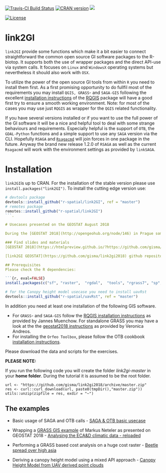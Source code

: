 [![Travis-CI Build Status](https://travis-ci.org/r-spatial/link2GI.svg?branch=master)](https://travis-ci.org/r-spatial/link2GI)
<a href="https://cran.r-project.org/web/checks/check_results_link2GI.html"><img border="0" src="http://www.r-pkg.org/badges/version/link2GI" alt="CRAN version"></a>
![](https://cranlogs.r-pkg.org/badges/grand-total/link2GI?color=green)

[![License](https://img.shields.io/badge/license-GPL%20%28%3E=%203%29-lightgrey.svg?style=flat)](http://www.gnu.org/licenses/gpl-3.0.html)

# link2GI

`link2GI` provide some functions which make it a bit easier to connect straightforward the common open source GI software packages to the R-biotop. It supports both the use of wrapper packages and the direct API-use via system calls. It focuses on `Linux` and `WindowsX` operating systems but nevertheless it should also work with `OSX`.

To utilize the power of the open source GI tools from within `R` you need to install  them first. As a first promising opportunity to do fullfil most of the requirements you may install `QGIS, GRASS`- and `SAGA-GIS` following the excellent [installation instructions](https://github.com/jannes-m/RQGIS/blob/master/vignettes/install_guide.Rmd)  of the [RQGIS](https://CRAN.R-project.org/package=RQGIS) package will have a good first try to ensure a smooth working environment. Note: for most of the cases you may use just `RQGIS` as wrapper for the `QGIS` related functionality. 

If you have several versions installed or if you want to use the full power of the GI software it will be a nice and helpful tool to deal with some strange behaviours and requirements. Especially helpful is the support of `OTB`, the `GDAL-Python` functions and a simple support to use any `SAGA` version via the CLI. Hopefully `RSAGA` and [`Rsagacmd`](https://github.com/stevenpawley/Rsagacmd) will join forces in one package in the future. Anyway the brand new release 1.2.0 of  `RSAGA` as well as the current `Rsagacmd` will work with the environment settings as provided by `linkSAGA`.


# Installation

`link2GI`is up to CRAN. For the installation of the stable version please use `install.packages("link2GI")`. To install the  cutting edge version use:
```r
# devtools package
devtools::install_github("r-spatial/link2GI", ref = "master")
# remotes package
remotes::install_github("r-spatial/link2GI")
```.

# Usecases presented on the GEOSTAT August 2018

During the [GEOSTAT 2018](http://opengeohub.org/node/146) in Prague some more complex usescases has been [presented](https://htmlpreview.github.io/?https://github.com/gisma/link2gi2018/blob/master/link2gi2018.html).

### Find slides and materials
[GEOSTAT 2018](https://htmlpreview.github.io/?https://github.com/gisma/link2gi2018/blob/master/link2gi2018.html) presentation slides.

[link2GI GEOSTAT](https://github.com/gisma/link2gi2018) github repository.

## Prerequisites
Please check the R dependencies:

```{r, eval=FALSE}
install.packages(c("sf", "raster",  "rgdal",  "tools", "rgrass7", "sp", "RSAGA", "link2GI"))

# for the Canopy height model usecase you need to install uavRst
devtools::install_github("r-spatial/uavRst", ref = "master")
```

In addition you need at least one installation of the following GIS software.

- For `GRASS`- and `SAGA-GIS` follow the [RQGIS installation instructions](https://github.com/jannes-m/RQGIS/blob/master/vignettes/install_guide.Rmd) as provided by Jannes Muenchow. For standalone GRASS you may have a look at the the [geostat2018 instructions](https://gitlab.com/veroandreo/grass-gis-geostat-2018) as provided by Veronica Andreos.
- For installing the `Orfeo Toolbox`, please follow the OTB cookbook [installation instructions](https://www.orfeo-toolbox.org/CookBook/Installation.html).

Please download the data and scripts for the exercises.

**PLEASE NOTE:** 

If you run the following code you will create the folder *link2gi-master* in your **home folder**. During the tutorial it is assumed to be the root folder.


```{r, eval=FALSE}
url <- "https://github.com/gisma/link2gi2018/archive/master.zip"
res <- curl::curl_download(url, paste0(tmpDir(),"master.zip"))
utils::unzip(zipfile = res, exdir = "~")
```

## The examples

- Basic usage of SAGA and OTB calls - [SAGA & OTB basic usecase](https://github.com/gisma/link2gi2018/blob/master/R/usecases/saga-otb/useCaseSAGA-OTB.R)

- Wrapping a [GRASS GIS example](https://neteler.gitlab.io/grass-gis-analysis/02_grass-gis_ecad_analysis/) of Markus Neteler as presented on GEOSTAT 2018 - [Analysing the ECA&D climatic data - reloaded](https://github.com/gisma/link2gi2018/blob/master/R/usecases/grass/useCaseGRASS-Neteler2018.R)

- Performing a GRASS based cost analysis on a huge cost raster - [Beetle spread over high asia](https://github.com/gisma/link2gi2018/blob/master/R/usecases/cost-analysis/useCaseBeetle.R)

- Deriving a canopy height model using a mixed API approach - [Canopy Height Model from UAV derived point clouds](https://github.com/gisma/link2gi2018/blob/master/R/usecases/uav-pc/useCaseCHM.R)
